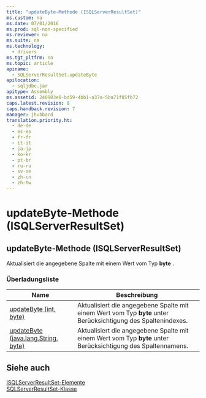 ```yaml
---
title: "updateByte-Methode (ISQLServerResultSet)"
ms.custom: na
ms.date: 07/01/2016
ms.prod: sql-non-specified
ms.reviewer: na
ms.suite: na
ms.technology: 
  - drivers
ms.tgt_pltfrm: na
ms.topic: article
apiname: 
  - SQLServerResultSet.updateByte
apilocation: 
  - sqljdbc.jar
apitype: Assembly
ms.assetid: 240983e8-bd59-4bb1-a37a-5ba71f85fb72
caps.latest.revision: 8
caps.handback.revision: 7
manager: jhubbard
translation.priority.ht: 
  - de-de
  - es-es
  - fr-fr
  - it-it
  - ja-jp
  - ko-kr
  - pt-br
  - ru-ru
  - sv-se
  - zh-cn
  - zh-tw
---
```

# updateByte-Methode (ISQLServerResultSet)
    
## updateByte\-Methode \(ISQLServerResultSet\)  
 Aktualisiert die angegebene Spalte mit einem Wert vom Typ **byte** .  
  
### Überladungsliste  
  
|Name|Beschreibung|  
|----------|------------------|  
|[updateByte \(int, byte\)](../content/updateByte-Method--int--byte-.md)|Aktualisiert die angegebene Spalte mit einem Wert vom Typ **byte** unter Berücksichtigung des Spaltenindexes.|  
|[updateByte \(java.lang.String, byte\)](../content/updateByte-Method--java.lang.String--byte-.md)|Aktualisiert die angegebene Spalte mit einem Wert vom Typ **byte** unter Berücksichtigung des Spaltennamens.|  
  
## Siehe auch  
 [ISQLServerResultSet-Elemente](../content/SQLServerResultSet-Members.md)   
 [SQLServerResultSet-Klasse](../content/SQLServerResultSet-Class.md)  
  
  